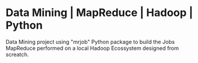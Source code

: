 # Data Mining | MapReduce | Hadoop | Python

Data Mining project using "mrjob" Python package to build the Jobs MapReduce performed on a local Hadoop Ecossystem designed from screatch.


